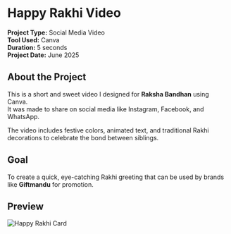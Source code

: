 # Happy Rakhi Video 

**Project Type:** Social Media Video  
**Tool Used:** Canva  
**Duration:** 5 seconds  
**Project Date:** June 2025

## About the Project
This is a short and sweet video I designed for **Raksha Bandhan** using Canva.  
It was made to share on social media like Instagram, Facebook, and WhatsApp.

The video includes festive colors, animated text, and traditional Rakhi decorations to celebrate the bond between siblings.

## Goal
To create a quick, eye-catching Rakhi greeting that can be used by brands like **Giftmandu** for promotion.

## Preview
![Happy Rakhi Card](./happyrakhi.png)




